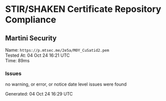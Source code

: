 # STIR/SHAKEN Certificate Repository Compliance

## Martini Security

Name: `https://p.mtsec.me/2e5a/M0Y_CuSatid2.pem`\
Tested At: 04 Oct 24 16:21 UTC\
Time: 89ms

### Issues

no warning, or error, or notice date level issues were found

Generated: 04 Oct 24 16:29 UTC